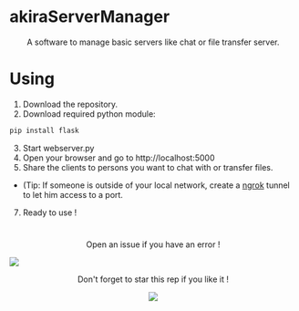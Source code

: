 # akiraServerManager
<p align="center">A software to manage basic servers like chat or file transfer server.</p>

# Using


1. Download the repository.
2. Download required python module:
```diff
pip install flask
```
3. Start webserver.py
4. Open your browser and go to http://localhost:5000
5. Share the clients to persons you want to chat with or transfer files.
* (Tip: If someone is outside of your local network, create a [ngrok](https://ngrok.com/) tunnel to let him access to a port.
7. Ready to use !

#

<p align="center">Open an issue if you have an error !</p>

<img src="https://user-images.githubusercontent.com/62818208/111679283-713c2f00-8821-11eb-8b50-075452f12df8.png"/>

<p align="center">
  Don't forget to star this rep if you like it !
</p>
<p align="center">
  <img src="https://user-images.githubusercontent.com/62818208/106037845-7c9f9380-60d7-11eb-9b74-10f40a6971aa.gif"/>
</p>
